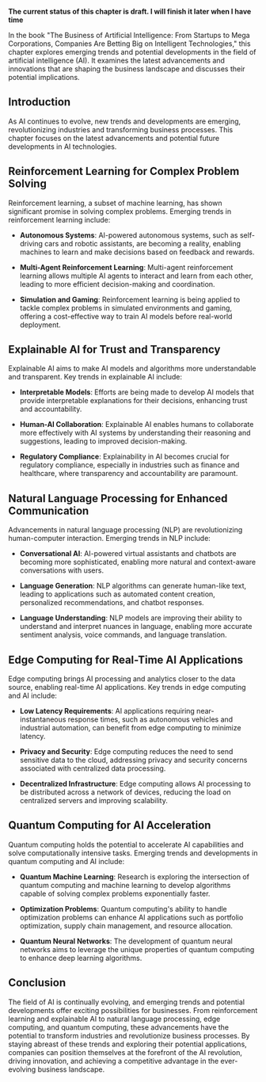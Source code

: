 **The current status of this chapter is draft. I will finish it later when I have time**

In the book "The Business of Artificial Intelligence: From Startups to Mega Corporations, Companies Are Betting Big on Intelligent Technologies," this chapter explores emerging trends and potential developments in the field of artificial intelligence (AI). It examines the latest advancements and innovations that are shaping the business landscape and discusses their potential implications.

Introduction
------------

As AI continues to evolve, new trends and developments are emerging, revolutionizing industries and transforming business processes. This chapter focuses on the latest advancements and potential future developments in AI technologies.

Reinforcement Learning for Complex Problem Solving
--------------------------------------------------

Reinforcement learning, a subset of machine learning, has shown significant promise in solving complex problems. Emerging trends in reinforcement learning include:

* **Autonomous Systems**: AI-powered autonomous systems, such as self-driving cars and robotic assistants, are becoming a reality, enabling machines to learn and make decisions based on feedback and rewards.

* **Multi-Agent Reinforcement Learning**: Multi-agent reinforcement learning allows multiple AI agents to interact and learn from each other, leading to more efficient decision-making and coordination.

* **Simulation and Gaming**: Reinforcement learning is being applied to tackle complex problems in simulated environments and gaming, offering a cost-effective way to train AI models before real-world deployment.

Explainable AI for Trust and Transparency
-----------------------------------------

Explainable AI aims to make AI models and algorithms more understandable and transparent. Key trends in explainable AI include:

* **Interpretable Models**: Efforts are being made to develop AI models that provide interpretable explanations for their decisions, enhancing trust and accountability.

* **Human-AI Collaboration**: Explainable AI enables humans to collaborate more effectively with AI systems by understanding their reasoning and suggestions, leading to improved decision-making.

* **Regulatory Compliance**: Explainability in AI becomes crucial for regulatory compliance, especially in industries such as finance and healthcare, where transparency and accountability are paramount.

Natural Language Processing for Enhanced Communication
------------------------------------------------------

Advancements in natural language processing (NLP) are revolutionizing human-computer interaction. Emerging trends in NLP include:

* **Conversational AI**: AI-powered virtual assistants and chatbots are becoming more sophisticated, enabling more natural and context-aware conversations with users.

* **Language Generation**: NLP algorithms can generate human-like text, leading to applications such as automated content creation, personalized recommendations, and chatbot responses.

* **Language Understanding**: NLP models are improving their ability to understand and interpret nuances in language, enabling more accurate sentiment analysis, voice commands, and language translation.

Edge Computing for Real-Time AI Applications
--------------------------------------------

Edge computing brings AI processing and analytics closer to the data source, enabling real-time AI applications. Key trends in edge computing and AI include:

* **Low Latency Requirements**: AI applications requiring near-instantaneous response times, such as autonomous vehicles and industrial automation, can benefit from edge computing to minimize latency.

* **Privacy and Security**: Edge computing reduces the need to send sensitive data to the cloud, addressing privacy and security concerns associated with centralized data processing.

* **Decentralized Infrastructure**: Edge computing allows AI processing to be distributed across a network of devices, reducing the load on centralized servers and improving scalability.

Quantum Computing for AI Acceleration
-------------------------------------

Quantum computing holds the potential to accelerate AI capabilities and solve computationally intensive tasks. Emerging trends and developments in quantum computing and AI include:

* **Quantum Machine Learning**: Research is exploring the intersection of quantum computing and machine learning to develop algorithms capable of solving complex problems exponentially faster.

* **Optimization Problems**: Quantum computing's ability to handle optimization problems can enhance AI applications such as portfolio optimization, supply chain management, and resource allocation.

* **Quantum Neural Networks**: The development of quantum neural networks aims to leverage the unique properties of quantum computing to enhance deep learning algorithms.

Conclusion
----------

The field of AI is continually evolving, and emerging trends and potential developments offer exciting possibilities for businesses. From reinforcement learning and explainable AI to natural language processing, edge computing, and quantum computing, these advancements have the potential to transform industries and revolutionize business processes. By staying abreast of these trends and exploring their potential applications, companies can position themselves at the forefront of the AI revolution, driving innovation, and achieving a competitive advantage in the ever-evolving business landscape.

